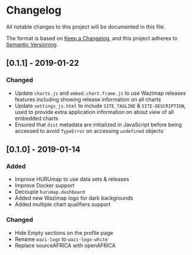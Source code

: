# Changelog

All notable changes to this project will be documented in this file.

The format is based on [Keep a Changelog](https://keepachangelog.com/en/1.0.0/),
and this project adheres to [Semantic Versioning](https://semver.org/spec/v2.0.0.html).

## [0.1.1] - 2019-01-22

### Changed

- Update `charts.js` and `embed.chart.frame.js` to use Wazimap releases features including showing release information on all charts
- Update `settings_js.html` to include `SITE_TAGLINE` & `SITE-DESCRIPTION`, used to provide extra application information on about view of all embedded charts
- Ensured that `dist` metadata are initialized in JavaScript before being accessed to avoid `TypeError` on accessing `undefined` objects

## [0.1.0] - 2019-01-14

### Added

- Improve HURUmap to use data sets & releases
- Improve Docker support
- Decouple `hurumap.dashboard`
- Added new Wazimap logo for dark backgrounds
- Added multiple chart qualifiers support

### Changed

- Hide Empty sections on the profile page
- Rename `wazi-logo` to `wazi-logo-white`
- Replace sourceAFRICA with openAFRICA

